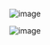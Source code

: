 
![image](https://github.com/rajathkannabiran/SQL-Practice/assets/43930076/5902a6df-b2a0-4df8-a2b2-1d02411f762d)

![image](https://github.com/rajathkannabiran/SQL-Practice/assets/43930076/8c5a2563-8e0d-48f3-a365-981a25330a14)
